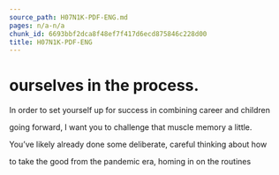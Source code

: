```yaml
---
source_path: H07N1K-PDF-ENG.md
pages: n/a-n/a
chunk_id: 6693bbf2dca8f48ef7f417d6ecd875846c228d00
title: H07N1K-PDF-ENG
---
```

# ourselves in the process.

In order to set yourself up for success in combining career and children

going forward, I want you to challenge that muscle memory a little.

You’ve likely already done some deliberate, careful thinking about how

to take the good from the pandemic era, homing in on the routines
